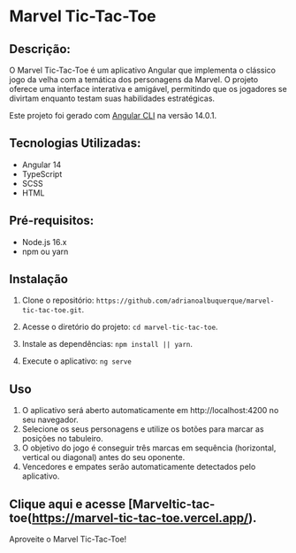 # Marvel Tic-Tac-Toe

## Descrição:

O Marvel Tic-Tac-Toe é um aplicativo Angular que implementa o clássico jogo da velha com a temática dos personagens da Marvel. O projeto oferece uma interface interativa e amigável, permitindo que os jogadores se divirtam enquanto testam suas habilidades estratégicas.

Este projeto foi gerado com  [Angular CLI](https://github.com/angular/angular-cli) na versão 14.0.1.

## Tecnologias Utilizadas:

- Angular 14
- TypeScript
- SCSS
- HTML

## Pré-requisitos:

- Node.js 16.x
- npm ou yarn

## Instalação

1. Clone o repositório: `https://github.com/adrianoalbuquerque/marvel-tic-tac-toe.git`.

2. Acesse o diretório do projeto: `cd marvel-tic-tac-toe`.

3. Instale as dependências: `npm install || yarn`.

4. Execute o aplicativo: `ng serve`

## Uso

1. O aplicativo será aberto automaticamente em http://localhost:4200 no seu navegador.
2. Selecione os seus personagens e utilize os botões para marcar as posições no tabuleiro.
3. O objetivo do jogo é conseguir três marcas em sequência (horizontal, vertical ou diagonal) antes do seu oponente.
4. Vencedores e empates serão automaticamente detectados pelo aplicativo.

## Clique aqui e acesse [Marveltic-tac-toe(https://marvel-tic-tac-toe.vercel.app/).

Aproveite o Marvel Tic-Tac-Toe!
